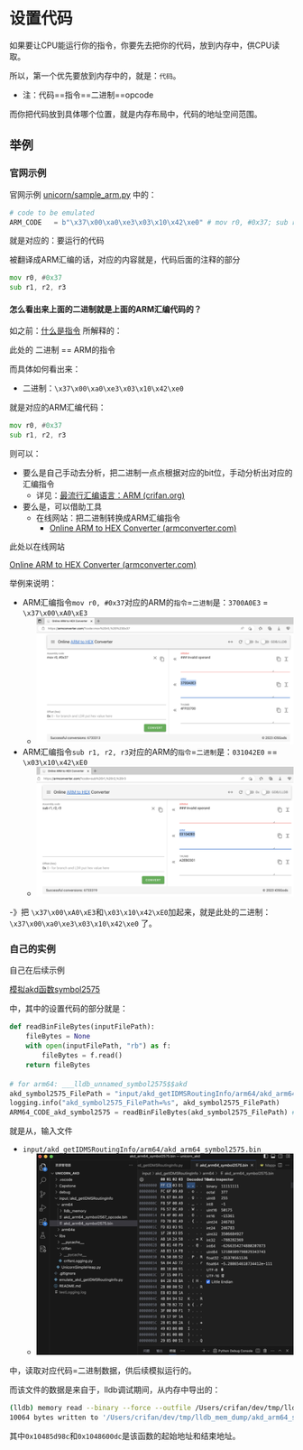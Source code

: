 # 设置代码

如果要让CPU能运行你的指令，你要先去把你的代码，放到内存中，供CPU读取。

所以，第一个优先要放到内存中的，就是：`代码`。

* 注：代码==指令==二进制==opcode

而你把代码放到具体哪个位置，就是内存布局中，代码的地址空间范围。

## 举例

### 官网示例

官网示例 [unicorn/sample_arm.py](https://github.com/unicorn-engine/unicorn/blob/master/bindings/python/sample_arm.py) 中的：

```py
# code to be emulated
ARM_CODE   = b"\x37\x00\xa0\xe3\x03\x10\x42\xe0" # mov r0, #0x37; sub r1, r2, r3
```

就是对应的：要运行的代码

被翻译成ARM汇编的话，对应的内容就是，代码后面的注释的部分

```asm
mov r0, #0x37
sub r1, r2, r3
```

#### 怎么看出来上面的二进制就是上面的ARM汇编代码的？

如之前：[什么是指令](../../../how_use/background/core_logic/what_is_instruction.md) 所解释的：

此处的 二进制 == ARM的指令

而具体如何看出来：

* 二进制：`\x37\x00\xa0\xe3\x03\x10\x42\xe0`

就是对应的ARM汇编代码：

```asm
mov r0, #0x37
sub r1, r2, r3
```

则可以：

* 要么是自己手动去分析，把二进制一点点根据对应的bit位，手动分析出对应的汇编指令
  * 详见：[最流行汇编语言：ARM (crifan.org)](https://book.crifan.org/books/popular_assembly_arm/website/)
* 要么是，可以借助工具
  * 在线网站：把二进制转换成ARM汇编指令
    * [Online ARM to HEX Converter (armconverter.com)](https://armconverter.com/)

此处以在线网站

[Online ARM to HEX Converter (armconverter.com)](https://armconverter.com/)

举例来说明：

* ARM汇编指令`mov r0, #0x37`对应的ARM的`指令`=`二进制`是：`3700A0E3` = `\x37\x00\xA0\xE3`
  * ![arm_mov_r0](../../../assets/img/arm_mov_r0.png)
* ARM汇编指令`sub r1, r2, r3`对应的ARM的`指令`=`二进制`是：`031042E0` == `\x03\x10\x42\xE0`
  * ![arm_sub_r1](../../../assets/img/arm_sub_r1.png)

-》把 `\x37\x00\xA0\xE3`和`\x03\x10\x42\xE0`加起来，就是此处的二进制：`\x37\x00\xa0\xe3\x03\x10\x42\xe0` 了。

### 自己的实例

自己在后续示例

[模拟akd函数symbol2575](../../../examples/example_akd_symbol2575.md)

中，其中的设置代码的部分就是：

```py
def readBinFileBytes(inputFilePath):
    fileBytes = None
    with open(inputFilePath, "rb") as f:
        fileBytes = f.read()
    return fileBytes

# for arm64: ___lldb_unnamed_symbol2575$$akd
akd_symbol2575_FilePath = "input/akd_getIDMSRoutingInfo/arm64/akd_arm64_symbol2575.bin"
logging.info("akd_symbol2575_FilePath=%s", akd_symbol2575_FilePath)
ARM64_CODE_akd_symbol2575 = readBinFileBytes(akd_symbol2575_FilePath) # b'\xff\xc3\x03\xd1\xfco\t\xa9\xfag\n\xa9\xf8_\x0b\xa9\xf6W\x0c\xa9\xf4O
```

就是从，输入文件

* `input/akd_getIDMSRoutingInfo/arm64/akd_arm64_symbol2575.bin`
  * ![symbol2575_input_code_hex_view](../../../assets/img/symbol2575_input_code_hex_view.jpg)

中，读取对应代码=二进制数据，供后续模拟运行的。

而该文件的数据是来自于，lldb调试期间，从内存中导出的：

```bash
(lldb) memory read --binary --force --outfile /Users/crifan/dev/tmp/lldb_mem_dump/akd_arm64_symbol2575.bin 0x10485d98c 0x1048600dc
10064 bytes written to '/Users/crifan/dev/tmp/lldb_mem_dump/akd_arm64_symbol2575.bin'
```

其中`0x10485d98c`和`0x1048600dc`是该函数的起始地址和结束地址。
